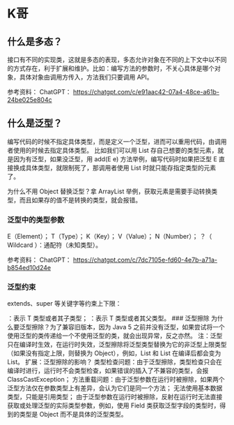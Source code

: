 # K哥

## 什么是多态？

接口有不同的实现类，这就是多态的表现，多态允许对象在不同的上下文中以不同的方式存在，利于扩展和维护。比如：编写方法的参数时，不关心具体是哪个对象，具体对象由调用方传入，方法我们只要调用 API。

参考资料：
ChatGPT：
https://chatgpt.com/c/e91aac42-07a4-48ce-a61b-24be025e804c

## 什么是泛型？

编写代码的时候不指定具体类型，而是定义一个泛型，进而可以重用代码，由调用者使用的时候去指定具体类型。
比如我们可以用 List 存自己想要的类型元素，就是因为有泛型，如果没泛型，用 add(E e) 方法举例，编写代码时如果把泛型 E 直接换成具体类型，就限制死了，那调用者使用 List 时就只能存指定类型的元素了。

为什么不用 Object 替换泛型？拿 ArrayList<String> 举例，获取元素是需要手动转换类型，而且如果存的值不是转换的类型，就会报错。

### 泛型中的类型参数

E（Element）；
T（Type）；
K（Key）；
V（Value）；
N（Number）；
？（ Wildcard ）：通配符（未知类型）。

参考资料：
ChatGPT：
https://chatgpt.com/c/7dc7105e-fd60-4e7b-a71a-b854ed10d24e

### 泛型约束

 extends、super 等关键字等约束上下限：
<? extends T>：表示 T 类型或者其子类型；
<? super T>：表示 T 类型或者其父类型。

### 泛型擦除

为什么要泛型擦除？为了兼容旧版本，因为 Java 5 之前并没有泛型，如果尝试将一个使用泛型的类传递给一个不使用泛型的类，就会出现异常，反之亦然。
注：泛型只在编译时生效，在运行时失效，泛型擦除将泛型类型替换为它的非泛型上限类型（如果没有指定上限，则替换为 Object），例如，List<String> 和 List<Integer> 在编译后都会变为 List。

扩展：泛型擦除的影响？
类型检查问题：由于泛型擦除，类型检查只会在编译时进行，运行时不会类型检查，如果错误的插入了不兼容的类型，会报 ClassCastException；
方法重载问题：由于泛型参数在运行时被擦除，如果两个泛型方法仅在参数类型上有差异，会认为它们是同一个方法；
无法使用基本数据类型，只能是引用类型；
由于泛型参数在运行时被擦除，反射在运行时无法直接获取或处理泛型的实际类型参数，例如，使用 Field 类获取泛型字段的类型时，得到的类型是 Object 而不是具体的泛型类型。

